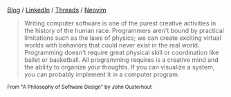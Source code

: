 <p align="left">
  <a href="https://kevingil.com">Blog</a> /
  <a href="https://www.linkedin.com/in/kevingil/">LinkedIn</a> /
  <a href="https://www.threads.net/@kvngil">Threads</a> /
  <a href="https://github.com/kevingil/kevingil/tree/main/nvimThreads">Neovim</a>
</p>



> Writing computer software is one of the purest creative activities in the history of the human race. Programmers aren't bound by practical limitations such as the laws of physics; we can create exciting virtual worlds with behaviors that could never exist in the real world. Programming doesn't require great physical skill or coordination like ballet or basketball. All programming requires is a creative mind and the ability to organize your thoughts. If you can visualize a system, you can probably implement it in a computer program.

<sub>From "A Philosophy of Software Design" by John Ousterhout</sub>
